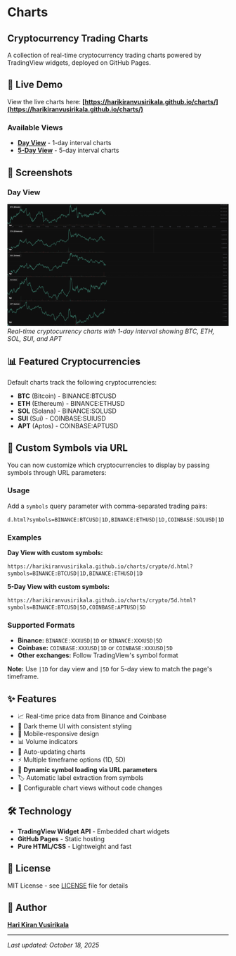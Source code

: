 # Charts

## Cryptocurrency Trading Charts

A collection of real-time cryptocurrency trading charts powered by TradingView widgets, deployed on GitHub Pages.

## 🚀 Live Demo

View the live charts here: **[https://harikiranvusirikala.github.io/charts/](https://harikiranvusirikala.github.io/charts/)**

### Available Views

- **[Day View](https://harikiranvusirikala.github.io/charts/crypto/day.html)** - 1-day interval charts
- **[5-Day View](https://harikiranvusirikala.github.io/charts/crypto/5day.html)** - 5-day interval charts

## 📸 Screenshots

### Day View
![Day View Screenshot](assets/day-view.png)
*Real-time cryptocurrency charts with 1-day interval showing BTC, ETH, SOL, SUI, and APT*

## 📊 Featured Cryptocurrencies

Default charts track the following cryptocurrencies:

- **BTC** (Bitcoin) - BINANCE:BTCUSD
- **ETH** (Ethereum) - BINANCE:ETHUSD
- **SOL** (Solana) - BINANCE:SOLUSD
- **SUI** (Sui) - COINBASE:SUIUSD
- **APT** (Aptos) - COINBASE:APTUSD

## 🎯 Custom Symbols via URL

You can now customize which cryptocurrencies to display by passing symbols through URL parameters:

### Usage

Add a `symbols` query parameter with comma-separated trading pairs:

```
d.html?symbols=BINANCE:BTCUSD|1D,BINANCE:ETHUSD|1D,COINBASE:SOLUSD|1D
```

### Examples

**Day View with custom symbols:**
```
https://harikiranvusirikala.github.io/charts/crypto/d.html?symbols=BINANCE:BTCUSD|1D,BINANCE:ETHUSD|1D
```

**5-Day View with custom symbols:**
```
https://harikiranvusirikala.github.io/charts/crypto/5d.html?symbols=BINANCE:BTCUSD|5D,COINBASE:APTUSD|5D
```

### Supported Formats

- **Binance:** `BINANCE:XXXUSD|1D` or `BINANCE:XXXUSD|5D`
- **Coinbase:** `COINBASE:XXXUSD|1D` or `COINBASE:XXXUSD|5D`
- **Other exchanges:** Follow TradingView's symbol format

**Note:** Use `|1D` for day view and `|5D` for 5-day view to match the page's timeframe.

## ✨ Features

- 📈 Real-time price data from Binance and Coinbase
- 🎨 Dark theme UI with consistent styling
- 📱 Mobile-responsive design
- 📊 Volume indicators
- 🔄 Auto-updating charts
- ⚡ Multiple timeframe options (1D, 5D)
- 🔗 **Dynamic symbol loading via URL parameters**
- 🏷️ Automatic label extraction from symbols
- 🎯 Configurable chart views without code changes

## 🛠️ Technology

- **TradingView Widget API** - Embedded chart widgets
- **GitHub Pages** - Static hosting
- **Pure HTML/CSS** - Lightweight and fast

## 📝 License

MIT License - see [LICENSE](LICENSE) file for details

## 👤 Author

**[Hari Kiran Vusirikala](https://linkedin.com/in/hari-kiran-vusirikala/)**

---

*Last updated: October 18, 2025*